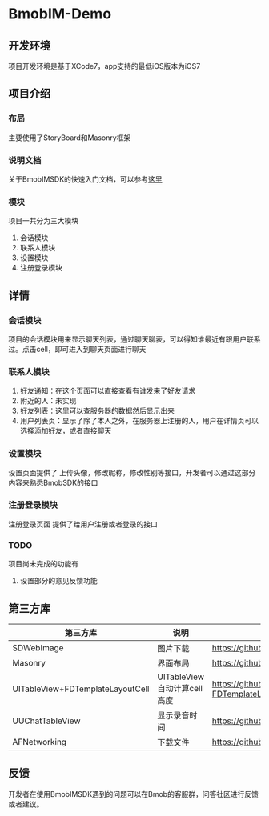 # BmobIM-Demo

## 开发环境
项目开发环境是基于XCode7，app支持的最低iOS版本为iOS7

## 项目介绍

### 布局
主要使用了StoryBoard和Masonry框架

### 说明文档
关于BmobIMSDK的快速入门文档，可以参考[这里](http://docs.bmob.cn/im/faststart/index.html?menukey=fast_start&key=start_im#index_iOS即时通讯服务)

### 模块

项目一共分为三大模块

1. 会话模块
2. 联系人模块
3. 设置模块
4. 注册登录模块

## 详情

### 会话模块
项目的会话模块用来显示聊天列表，通过聊天聊表，可以得知谁最近有跟用户联系过。点击cell，即可进入到聊天页面进行聊天

### 联系人模块

1. 好友通知：在这个页面可以直接查看有谁发来了好友请求
2. 附近的人：未实现
3. 好友列表：这里可以查服务器的数据然后显示出来
4. 用户列表页：显示了除了本人之外，在服务器上注册的人，用户在详情页可以选择添加好友，或者直接聊天

### 设置模块
设置页面提供了 上传头像，修改昵称，修改性别等接口，开发者可以通过这部分内容来熟悉BmobSDK的接口

### 注册登录模块
注册登录页面 提供了给用户注册或者登录的接口

### TODO

项目尚未完成的功能有

1. 设置部分的意见反馈功能


## 第三方库

| 第三方库 |     说明    | 地址 |
|---------|------------|-----|
| SDWebImage | 图片下载 | https://github.com/rs/SDWebImage |
| Masonry |界面布局|https://github.com/SnapKit/Masonry|
| UITableView+FDTemplateLayoutCell | UITableView 自动计算cell高度 |https://github.com/forkingdog/UITableView-FDTemplateLayoutCell|
| UUChatTableView | 显示录音时间 |https://github.com/ZhipingYang/UUChatTableView|
| AFNetworking | 下载文件 |https://github.com/AFNetworking/AFNetworking|

## 反馈
开发者在使用BmobIMSDK遇到的问题可以在Bmob的客服群，问答社区进行反馈或者建议。
